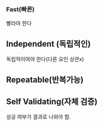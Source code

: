 
### Fast(빠른)
빨라야 한다



## Independent (독립적인)
독립적이여야 한다(다른 요인 상관x)



## Repeatable(반복가능)



## Self Validating(자체 검증)
성공 여부가 결과로 나와야 함.




## 





